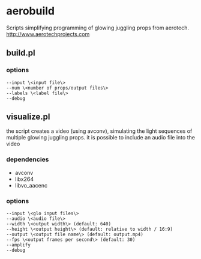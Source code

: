 # aerobuild
Scripts simplifying programming of glowing juggling props from aerotech. http://www.aerotechprojects.com

## build.pl

### options
```
--input \<input file\>
--num \<number of props/output files\>
--labels \<label file\>
--debug
```

## visualize.pl
the script creates a video (using avconv), simulating the light sequences of multiple glowing juggling props.
it is possible to include an audio file into the video

### dependencies
- avconv
- libx264
- libvo_aacenc

### options
```
--input \<glo input files\>
--audio \<audio file\>
--width \<output width\> (default: 640)
--height \<output height\> (default: relative to width / 16:9)
--output \<output file name\> (default: output.mp4)
--fps \<output frames per second\> (default: 30)
--amplify
--debug
```

